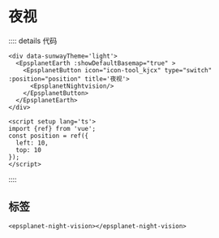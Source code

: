 #  夜视

<div data-sunwayTheme='light'>
  <EpsplanetEarth :showDefaultBasemap="true" >
    <EpsplanetButton container="#earthContainer"  icon="icon-tool_kjcx" type="switch" :position="position" title='夜视'>
      <EpsplanetNightvision/>
    </EpsplanetButton>
  </EpsplanetEarth>
</div>

<script setup lang='ts'>
import {ref} from 'vue';
const position = ref({
  left: 10,
  top: 10
});
</script>

:::: details 代码

```vue
<div data-sunwayTheme='light'>
  <EpsplanetEarth :showDefaultBasemap="true" >
    <EpsplanetButton icon="icon-tool_kjcx" type="switch" :position="position" title='夜视'>
      <EpsplanetNightvision/>
    </EpsplanetButton>
  </EpsplanetEarth>
</div>

<script setup lang='ts'>
import {ref} from 'vue';
const position = ref({
  left: 10,
  top: 10
});
</script>
```

::::

## 标签

```vue
<epsplanet-night-vision></epsplanet-night-vision>
```
